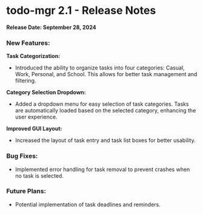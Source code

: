 # **todo-mgr 2.1 - Release Notes**
**Release Date: September 28, 2024**

### **New Features:**
**Task Categorization:**
- Introduced the ability to organize tasks into four categories: Casual, Work, Personal, and School. This allows for better task management and filtering.

**Category Selection Dropdown:**
- Added a dropdown menu for easy selection of task categories. Tasks are automatically loaded based on the selected category, enhancing the user experience.

**Improved GUI Layout:**
- Increased the layout of task entry and task list boxes for better usability.

### **Bug Fixes:**
- Implemented error handling for task removal to prevent crashes when no task is selected.

### **Future Plans:**
- Potential implementation of task deadlines and reminders.
